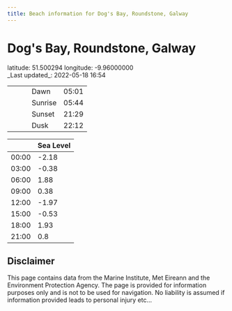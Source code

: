 ```yaml
---
title: Beach information for Dog's Bay, Roundstone, Galway
---
```

# Dog's Bay, Roundstone, Galway 

<div class="location-info">latitude: 51.500294 longitude: -9.96000000</div>
<div class="met-eireann-warnings"></div>
_Last updated_: 2022-05-18 16:54

|   |   |   |   |   |
|---|---|---|---|---|
|   |   |   | Dawn  | 05:01 |
|   |   |   | Sunrise  | 05:44 |
|   |   |   | Sunset  | 21:29 |
|   |   |   | Dusk  | 22:12 |

<div></div>

|   | Sea Level  |
|---|---|
| 00:00 | -2.18 |
| 03:00 | -0.38 |
| 06:00 | 1.88 |
| 09:00 | 0.38 |
| 12:00 | -1.97 |
| 15:00 | -0.53 |
| 18:00 | 1.93 |
| 21:00 | 0.8 |

## Disclaimer

This page contains data from the Marine Institute,
Met Eireann and the Environment Protection Agency. The page is provided for
information purposes only and is not to be used for navigation. No liability
is assumed if information provided leads to personal injury etc...